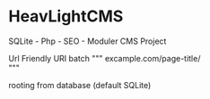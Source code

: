HeavLightCMS
============

SQLite - Php - SEO - Moduler CMS Project

Url Friendly URI batch
"""
excample.com/page-title/  
"""

rooting from database (default SQLite)
